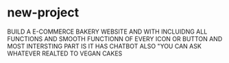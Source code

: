 # new-project
BUILD A E-COMMERCE BAKERY WEBSITE AND WITH INCLUIDNG ALL FUNCTIONS AND SMOOTH FUNCTIONN OF EVERY ICON OR BUTTON AND MOST INTERSTING PART IS IT HAS CHATBOT ALSO "YOU CAN ASK WHATEVER REALTED TO VEGAN CAKES
